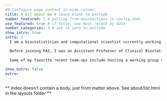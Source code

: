```yaml
---
## Configure page content in wide column
title: A bit about me # leave blank to exclude
number_featured: 1 # pulling from mainSections in config.toml
use_featured: true # if false, use most recent by date
number_categories: 3 # set to zero to exclude
show_intro: true
intro: |
  I am a biostatistician and computational scientist currently working on metascience policy at the [Federation of American Scientists](https://www.fas.org). My work focuses on building and strengthening ties between metascience practitioners and policymakers, with the ultimate goal of improving scientific research, funding, institutions, and incentive structures through experimentation.

  Before joining FAS, I was an Assistant Professor of Clinical Biostatistics at Columbia University and a research scientist at the New York State Psychiatric Institute; my academic research touched on statistical methodology, medical imaging, and mental health. Throughout my career, I have aimed to produce cross-cutting and interdisciplinary work, and am always excited to connect about potential collaborations (so feel free to send me a note at jdworkin@fas.org!)
  
  Some of my favorite recent team-ups include hosting a working group of metascience policy leaders with the [Institute for Progress](https://www.ifp.org), studying how forecasting can be used in scientific grant review with [Alice Wu](https://fas.org/expert/alice-wu/), developing statistical methods for multiple sclerosis research with [Taki Shinohara](https://www.cceb.med.upenn.edu/pennsive/personnel), investigating inequities in scientific citation practices with [Dani Bassett](https://complexsystemsupenn.com/personal) and [Perry Zurn](https://www.perryzurn.com/), and delving into job automation and skill networks with the folks at [The Pudding](https://www.pudding.cool). You can find more details about my work on the [writing](/writing), [research](/research), and [projects](/projects) pages.
  
show_outro: false
outro:
---
```


** index doesn't contain a body, just front matter above.
See about/list.html in the layouts folder **